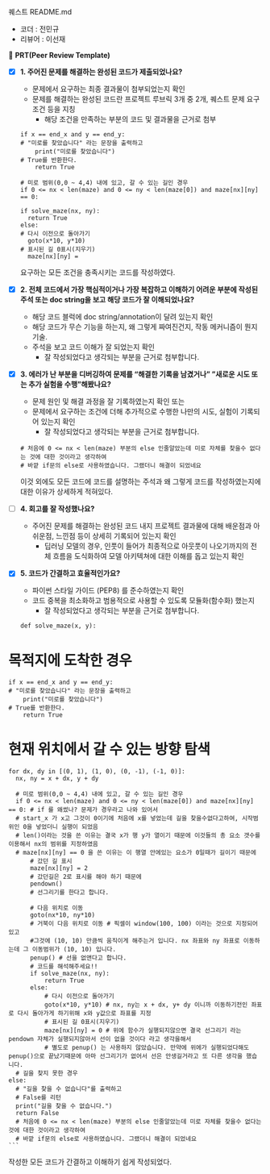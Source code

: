퀘스트 README.md

- 코더 : 전민규
- 리뷰어 : 이선재


🔑 **PRT(Peer Review Template)**

- [X]  **1. 주어진 문제를 해결하는 완성된 코드가 제출되었나요?**
    - 문제에서 요구하는 최종 결과물이 첨부되었는지 확인
    - 문제를 해결하는 완성된 코드란 프로젝트 루브릭 3개 중 2개, 
    퀘스트 문제 요구조건 등을 지칭
        - 해당 조건을 만족하는 부분의 코드 및 결과물을 근거로 첨부
    ```
    if x == end_x and y == end_y:
    # "미로를 찾았습니다" 라는 문장을 출력하고
        print("미로를 찾았습니다")
    # True를 반환한다.
        return True
    ```
    ```
    # 미로 범위(0,0 ~ 4,4) 내에 있고, 갈 수 있는 길인 경우
    if 0 <= nx < len(maze) and 0 <= ny < len(maze[0]) and maze[nx][ny] == 0:
    ```
    ```
    if solve_maze(nx, ny):
      return True
    else:
    # 다시 이전으로 돌아가기
      goto(x*10, y*10)
    # 표시된 길 0표시(지우기)
      maze[nx][ny] =
    ```
    요구하는 모든 조건을 충족시키는 코드를 작성하였다.
    
- [X]  **2. 전체 코드에서 가장 핵심적이거나 가장 복잡하고 이해하기 어려운 부분에 작성된 
주석 또는 doc string을 보고 해당 코드가 잘 이해되었나요?**
    - 해당 코드 블럭에 doc string/annotation이 달려 있는지 확인
    - 해당 코드가 무슨 기능을 하는지, 왜 그렇게 짜여진건지, 작동 메커니즘이 뭔지 기술.
    - 주석을 보고 코드 이해가 잘 되었는지 확인
        - 잘 작성되었다고 생각되는 부분을 근거로 첨부합니다.
        
- [X]  **3. 에러가 난 부분을 디버깅하여 문제를 “해결한 기록을 남겼거나” 
”새로운 시도 또는 추가 실험을 수행”해봤나요?**
    - 문제 원인 및 해결 과정을 잘 기록하였는지 확인 또는
    - 문제에서 요구하는 조건에 더해 추가적으로 수행한 나만의 시도, 
    실험이 기록되어 있는지 확인
        - 잘 작성되었다고 생각되는 부분을 근거로 첨부합니다.
    ```
    # 처음에 0 <= nx < len(maze) 부분의 else 인줄알았는데 미로 자체를 찾을수 없다는 것에 대한 것이라고 생각하여
    # 바깥 if문의 else로 사용하였습니다. 그랬더니 해결이 되었네요
    ```
    이것 외에도 모든 코드에 코드를 설명하는 주석과 왜 그렇게 코드를 작성하였는지에 대한 이유가 상세하게 적혀있다.
- [ ]  **4. 회고를 잘 작성했나요?**
    - 주어진 문제를 해결하는 완성된 코드 내지 프로젝트 결과물에 대해
    배운점과 아쉬운점, 느낀점 등이 상세히 기록되어 있는지 확인
        - 딥러닝 모델의 경우,
        인풋이 들어가 최종적으로 아웃풋이 나오기까지의 전체 흐름을 도식화하여 
        모델 아키텍쳐에 대한 이해를 돕고 있는지 확인

- [X]  **5. 코드가 간결하고 효율적인가요?**
    - 파이썬 스타일 가이드 (PEP8) 를 준수하였는지 확인
    - 코드 중복을 최소화하고 범용적으로 사용할 수 있도록 모듈화(함수화) 했는지
        - 잘 작성되었다고 생각되는 부분을 근거로 첨부합니다.
    ```
    def solve_maze(x, y):
  # 목적지에 도착한 경우
    if x == end_x and y == end_y:
    # "미로를 찾았습니다" 라는 문장을 출력하고
        print("미로를 찾았습니다")
    # True를 반환한다.
        return True

  # 현재 위치에서 갈 수 있는 방향 탐색
    for dx, dy in [(0, 1), (1, 0), (0, -1), (-1, 0)]:
      nx, ny = x + dx, y + dy

      # 미로 범위(0,0 ~ 4,4) 내에 있고, 갈 수 있는 길인 경우
      if 0 <= nx < len(maze) and 0 <= ny < len(maze[0]) and maze[nx][ny] == 0: # if 를 왜썼나? 문제가 경우라고 나와 있어서
      # start_x 가 x고 그것이 0이기에 처음에 x를 넣었는데 길을 찾을수없다고하여, 시작범위인 0을 넣었더니 실행이 되었음
      # len()이라는 것을 쓴 이유는 결국 x가 행 y가 열이기 때문에 이것들의 총 요소 갯수를 이용해서 nx의 범위를 지정하였음
      # maze[nx][ny] == 0 을 쓴 이유는 이 행열 안에있는 요소가 0일때가 길이기 때문에
          # 갔던 길 표시
          maze[nx][ny] = 2
          # 갔던길은 2로 표시를 해야 하기 때문에
          pendown()
          # 선그리기를 한다고 합니다.

          # 다음 위치로 이동
          goto(nx*10, ny*10)
          # 거북이 다음 위치로 이동 # 픽셀이 window(100, 100) 이라는 것으로 지정되어있고
          #그것에 (10, 10) 만큼씩 움직이게 해주는거 입니다. nx 좌표와 ny 좌표로 이동하는데 그 이동범위가 (10, 10) 입니다.
          penup() # 선을 없앤다고 합니다.
          # 코드를 해석해주세요!!
          if solve_maze(nx, ny):
              return True
          else:
              # 다시 이전으로 돌아가기
              goto(x*10, y*10) # nx, ny는 x + dx, y+ dy 이니까 이동하기전인 좌표로 다시 돌아가게 하기위해 x와 y값으로 좌표를 지정
              # 표시된 길 0표시(지우기)
              maze[nx][ny] = 0 # 위에 함수가 실행되지않으면 결국 선그리기 라는 pendown 자체가 실행되지않아서 선이 없을 것이다 라고 생각을해서
              # 별도로 penup() 는 사용하지 않았습니다. 만약에 위에가 실행되었다해도 penup()으로 끝났기때문에 아마 선그리기가 없어서 선은 안생길거라고 또 다른 생각을 했습니다.
      # 길을 찾지 못한 경우
    else:
      # "길을 찾을 수 없습니다"를 출력하고
      # False를 리턴
      print("길을 찾을 수 없습니다.")
      return False
      # 처음에 0 <= nx < len(maze) 부분의 else 인줄알았는데 미로 자체를 찾을수 없다는 것에 대한 것이라고 생각하여
      # 바깥 if문의 else로 사용하였습니다. 그랬더니 해결이 되었네요
    ```
작성한 모든 코드가 간결하고 이해하기 쉽게 작성되었다. 
